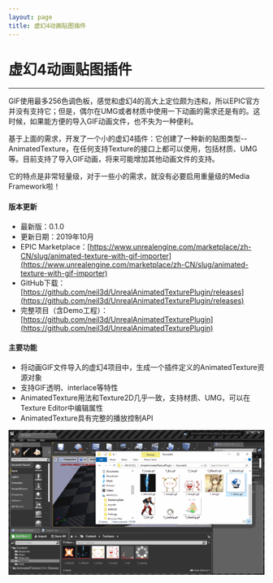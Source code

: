 ```yaml
---
layout: page
title: 虚幻4动画贴图插件
---
```


# 虚幻4动画贴图插件
---

GIF使用最多256色调色板，感觉和虚幻4的高大上定位颇为违和，所以EPIC官方并没有支持它；但是，偶尔在UMG或者材质中使用一下动画的需求还是有的。这时候，如果能方便的导入GIF动画文件，也不失为一种便利。

基于上面的需求，开发了一个小的虚幻4插件：它创建了一种新的贴图类型--AnimatedTexture，在任何支持Texture的接口上都可以使用，包括材质、UMG等。目前支持了导入GIF动画，将来可能增加其他动画文件的支持。

它的特点是非常轻量级，对于一些小的需求，就没有必要启用重量级的Media Framework啦！

#### 版本更新

* 最新版：0.1.0
* 更新日期：2019年10月
* EPIC Marketplace：[https://www.unrealengine.com/marketplace/zh-CN/slug/animated-texture-with-gif-importer](https://www.unrealengine.com/marketplace/zh-CN/slug/animated-texture-with-gif-importer)
* GitHub下载：[https://github.com/neil3d/UnrealAnimatedTexturePlugin/releases](https://github.com/neil3d/UnrealAnimatedTexturePlugin/releases)
* 完整项目（含Demo工程）：[https://github.com/neil3d/UnrealAnimatedTexturePlugin](https://github.com/neil3d/UnrealAnimatedTexturePlugin)

#### 主要功能

* 将动画GIF文件导入的虚幻4项目中，生成一个插件定义的AnimatedTexture资源对象
* 支持GIF透明、interlace等特性
* AnimatedTexture用法和Texture2D几乎一致，支持材质、UMG，可以在Texture Editor中编辑属性
* AnimatedTexture具有完整的播放控制API

![anim texture demo](/assets/img/unreal/plugins/demo-anim-texture.gif)  
